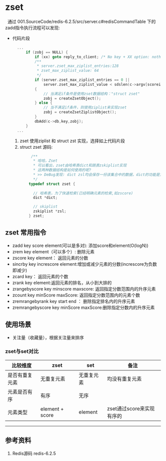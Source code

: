# zset 
&nbsp;&nbsp;通过 001.SourceCode/redis-6.2.5/src/server.c#redisCommandTable 下的zadd指令执行流程可以发现:
+ 代码片段
  ```c
    ...
        if (zobj == NULL) {
            if (xx) goto reply_to_client; /* No key + XX option: nothing to do. */
            /**
             * server.zset_max_ziplist_entries:128
             * zset_max_ziplist_value: 64
             */ 
            if (server.zset_max_ziplist_entries == 0 ||
                server.zset_max_ziplist_value < sdslen(c->argv[scoreidx+1]->ptr))
            {
                // 当满足if条件是使用zset数据结构："struct zset"
                zobj = createZsetObject();
            } else {
                // 当不满足if条件，则使用ziplist来实现zset
                zobj = createZsetZiplistObject();
            }
            dbAdd(c->db,key,zobj);
        }
    ...

  ```

   1. zset 使用ziplist 和 struct zst 实现，选择如上代码片段
   2. struct zset 源码:
      ```c
           /**
            * 哈哈，Zset
            * 可以看出，zset由哈希表dict和跳表zskiplist实现
            * 这两种数据结构是如何使用的呢?
            * >> DeBug发现: dict zsl均会保存一份该集合中的数据，dict的功能是为了快速检索，如获取元素分数指令:zscore
            */
          typedef struct zset {
        
            // 哈希表，为了快速检索(已经明确元素的检索,如zscore)
            dict *dict;

            // skiplist
            zskiplist *zsl;
          } zset;
        ```
## zset 常用指令
- zadd key score element(可以是多对): 添加score和element(O(logN))
- zrem key element（可以多个）: 删除元素
- zscore key element： 返回元素的分数
- sincrby key increscore element:增加或减少元素的分数(increscore为负数即减少)
- zcard key： 返回元素的个数
- zrank key element:返回元素的排名，从小到大排的
- zrangebyscore key minscore maxscore: 返回指定分数范围内的升序元素
- zcount key minScore maxScore: 返回指定分数范围内的元素个数
- zremrangebyrank key start end ： 删除指定排名内的升序元素
- zremrangebyscore key minScore maxScore:删除指定分数内的升序元素

## 使用场景
- 关注量（收藏量），根据关注量来排序

### zset与set对比
|比较维度|zset|set|备注|
|---|---|----|---|
|是否有重复元素|无重复元素|无重复元素|均没有重复元素|
|元素是否有序|有序|无序||
|元素类型|element + score|element|zset通过score来实现有序的|

---
## 参考资料
1. Redis源码 redis-6.2.5